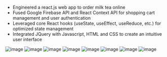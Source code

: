 - Engineered a react.js web app to order milk tea online 
- Fused Google Firebase API and React Context API for shopping cart management and user authentication
- Leveraged core React hooks (useState, useEffect, useReduce, etc.) for optimized state management
- Integrated JQuery with Javascript, HTML and CSS to create an intuitive user interface 


![image](https://github.com/monitamitra/Momos_Teahouse/assets/31115172/821e0cbd-d5e3-4ab4-963a-7e4bc238ff94)
![image](https://github.com/monitamitra/Momos_Teahouse/assets/31115172/cd145b87-c5e1-4911-8b95-15e2ad0a36ba)
![image](https://github.com/monitamitra/Momos_Teahouse/assets/31115172/c39ce41f-3e04-45e7-92cb-9df80716b423)
![image](https://github.com/monitamitra/Momos_Teahouse/assets/31115172/17bdbbce-8b46-4a82-a641-7aadb9cdc979)
![image](https://github.com/monitamitra/Momos_Teahouse/assets/31115172/43f64f59-8b58-432e-acaf-6c09a46dfd22)
![image](https://github.com/monitamitra/Momos_Teahouse/assets/31115172/b5363fec-8c3e-4e25-a0aa-3ee8b796973f)
![image](https://github.com/monitamitra/Momos_Teahouse/assets/31115172/63083144-d22b-4d9e-ae56-bbdbed2bdaa5)
![image](https://github.com/monitamitra/Momos_Teahouse/assets/31115172/a437a9b9-a612-4c8a-83cc-cd313916b3ca)

